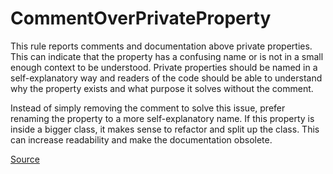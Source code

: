 # CommentOverPrivateProperty

This rule reports comments and documentation above private properties. This can indicate that the property has a
confusing name or is not in a small enough context to be understood.
Private properties should be named in a self-explanatory way and readers of the code should be able to understand
why the property exists and what purpose it solves without the comment.

Instead of simply removing the comment to solve this issue, prefer renaming the property to a more self-explanatory
name. If this property is inside a bigger class, it makes sense to refactor and split up the class. This can
increase readability and make the documentation obsolete.


[Source](https://arturbosch.github.io/detekt/comments.html#commentoverprivateproperty)
